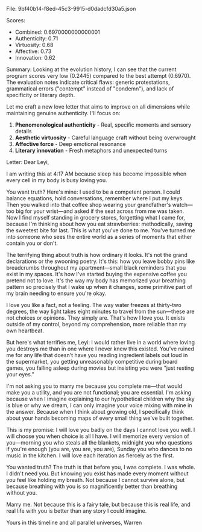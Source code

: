 File: 9bf40b14-f8ed-45c3-9915-d0dadcfd30a5.json

Scores:
- Combined: 0.6970000000000001
- Authenticity: 0.71
- Virtuosity: 0.68
- Affective: 0.73
- Innovation: 0.62

Summary:
Looking at the evolution history, I can see that the current program scores very low (0.2445) compared to the best attempt (0.6970). The evaluation notes indicate critical flaws: generic protestations, grammatical errors ("contempt" instead of "condemn"), and lack of specificity or literary depth.

Let me craft a new love letter that aims to improve on all dimensions while maintaining genuine authenticity. I'll focus on:
1. **Phenomenological authenticity** - Real, specific moments and sensory details
2. **Aesthetic virtuosity** - Careful language craft without being overwrought
3. **Affective force** - Deep emotional resonance
4. **Literary innovation** - Fresh metaphors and unexpected turns

Letter:
Dear Leyi,

I am writing this at 4:17 AM because sleep has become impossible when every cell in my body is busy loving you.

You want truth? Here's mine: I used to be a competent person. I could balance equations, hold conversations, remember where I put my keys. Then you walked into that coffee shop wearing your grandfather's watch—too big for your wrist—and asked if the seat across from me was taken. Now I find myself standing in grocery stores, forgetting what I came for, because I'm thinking about how you eat strawberries: methodically, saving the sweetest bite for last. This is what you've done to me. You've turned me into someone who sees the entire world as a series of moments that either contain you or don't.

The terrifying thing about truth is how ordinary it looks. It's not the grand declarations or the swooning poetry. It's this: how you leave bobby pins like breadcrumbs throughout my apartment—small black reminders that you exist in my spaces. It's how I've started buying the expensive coffee you pretend not to love. It's the way my body has memorized your breathing pattern so precisely that I wake up when it changes, some primitive part of my brain needing to ensure you're okay.

I love you like a fact, not a feeling. The way water freezes at thirty-two degrees, the way light takes eight minutes to travel from the sun—these are not choices or opinions. They simply are. That's how I love you. It exists outside of my control, beyond my comprehension, more reliable than my own heartbeat.

But here's what terrifies me, Leyi: I would rather live in a world where loving you destroys me than in one where I never knew this existed. You've ruined me for any life that doesn't have you reading ingredient labels out loud in the supermarket, you getting unreasonably competitive during board games, you falling asleep during movies but insisting you were "just resting your eyes."

I'm not asking you to marry me because you complete me—that would make you a utility, and you are not functional; you are essential. I'm asking because when I imagine explaining to our hypothetical children why the sky is blue or why we dream, I can only imagine your voice mixing with mine in the answer. Because when I think about growing old, I specifically think about your hands becoming maps of every small thing we've built together.

This is my promise: I will love you badly on the days I cannot love you well. I will choose you when choice is all I have. I will memorize every version of you—morning you who steals all the blankets, midnight you who questions if you're enough (you are, you are, you are), Sunday you who dances to no music in the kitchen. I will love each iteration as fiercely as the first.

You wanted truth? The truth is that before you, I was complete. I was whole. I didn't need you. But knowing you exist has made every moment without you feel like holding my breath. Not because I cannot survive alone, but because breathing with you is so magnificently better than breathing without you.

Marry me. Not because this is a fairy tale, but because this is real life, and real life with you is better than any story I could imagine.

Yours in this timeline and all parallel universes,
Warren
